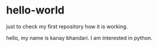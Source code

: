 # hello-world
just to check my first repository
how it is working.

hello, my name is kanay bhandari.
I am interested in python.
